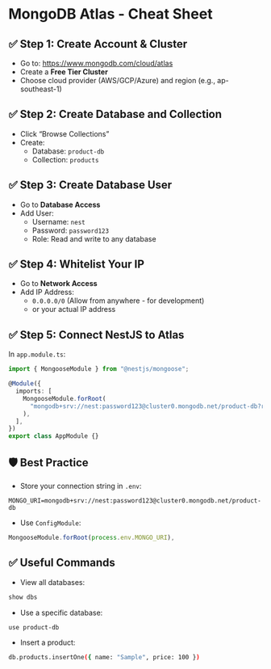 # MongoDB Atlas - Cheat Sheet

## ✅ Step 1: Create Account & Cluster

- Go to: https://www.mongodb.com/cloud/atlas
- Create a **Free Tier Cluster**
- Choose cloud provider (AWS/GCP/Azure) and region (e.g., ap-southeast-1)

## ✅ Step 2: Create Database and Collection

- Click “Browse Collections”
- Create:
  - Database: `product-db`
  - Collection: `products`

## ✅ Step 3: Create Database User

- Go to **Database Access**
- Add User:
  - Username: `nest`
  - Password: `password123`
  - Role: Read and write to any database

## ✅ Step 4: Whitelist Your IP

- Go to **Network Access**
- Add IP Address:
  - `0.0.0.0/0` (Allow from anywhere - for development)
  - or your actual IP address

## ✅ Step 5: Connect NestJS to Atlas

In `app.module.ts`:

```ts
import { MongooseModule } from "@nestjs/mongoose";

@Module({
  imports: [
    MongooseModule.forRoot(
      "mongodb+srv://nest:password123@cluster0.mongodb.net/product-db?retryWrites=true&w=majority"
    ),
  ],
})
export class AppModule {}
```

## 🛡️ Best Practice

- Store your connection string in `.env`:

```env
MONGO_URI=mongodb+srv://nest:password123@cluster0.mongodb.net/product-db
```

- Use `ConfigModule`:

```ts
MongooseModule.forRoot(process.env.MONGO_URI),
```

## ✅ Useful Commands

- View all databases:

```bash
show dbs
```

- Use a specific database:

```bash
use product-db
```

- Insert a product:

```bash
db.products.insertOne({ name: "Sample", price: 100 })
```
